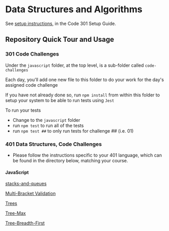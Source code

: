 # Data Structures and Algorithms

See [setup instructions](https://codefellows.github.io/setup-guide/code-301/2-code-challenges), in the Code 301 Setup Guide.

## Repository Quick Tour and Usage

### 301 Code Challenges
Under the `javascript` folder, at the top level, is a sub-folder called `code-challenges`

Each day, you'll add one new file to this folder to do your work for the day's assigned code challenge

If you have not already done so, run `npm install` from within this folder to setup your system to be able to run tests using `Jest`

To run your tests

- Change to the `javascript` folder
- run `npm test` to run all of the tests
- run `npm test ##` to only run tests for challenge ## (i.e. 01)

### 401 Data Structures, Code Challenges

- Please follow the instructions specific to your 401 language, which can be found in the directory below, matching your course.

#### JavaScript

[stacks-and-queues](./javascript/stacks-queues/README.md)

[Multi-Bracket Validation](./javascript/stack-queue-brackets/README.md)

[Trees](./javascript/trees/README.md)

[Tree-Max](./javascript/tree-max/README.md)

[Tree-Breadth-First](./javascript/tree-breadth-first/README.md)
